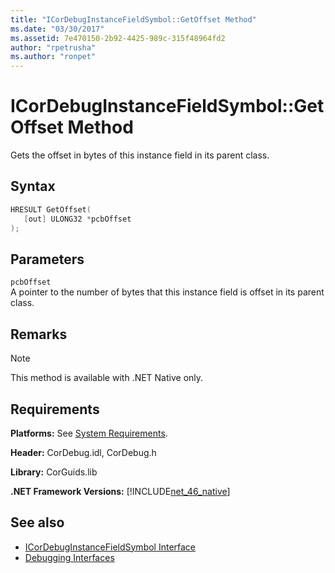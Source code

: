 ```yaml
---
title: "ICorDebugInstanceFieldSymbol::GetOffset Method"
ms.date: "03/30/2017"
ms.assetid: 7e470150-2b92-4425-989c-315f48964fd2
author: "rpetrusha"
ms.author: "ronpet"
---
```

# ICorDebugInstanceFieldSymbol::GetOffset Method
Gets the offset in bytes of this instance field in its parent class.  
  
## Syntax  
  
```cpp  
HRESULT GetOffset(  
   [out] ULONG32 *pcbOffset  
);  
```  
  
## Parameters  
 `pcbOffset`  
 A pointer to the number of bytes that this instance field is offset in its parent class.  
  
## Remarks  
  
> [!NOTE]
> This method is available with .NET Native only.  
  
## Requirements  
 **Platforms:** See [System Requirements](../../../../docs/framework/get-started/system-requirements.md).  
  
 **Header:** CorDebug.idl, CorDebug.h  
  
 **Library:** CorGuids.lib  
  
 **.NET Framework Versions:** [!INCLUDE[net_46_native](../../../../includes/net-46-native-md.md)]  
  
## See also

- [ICorDebugInstanceFieldSymbol Interface](../../../../docs/framework/unmanaged-api/debugging/icordebuginstancefieldsymbol-interface.md)
- [Debugging Interfaces](../../../../docs/framework/unmanaged-api/debugging/debugging-interfaces.md)
